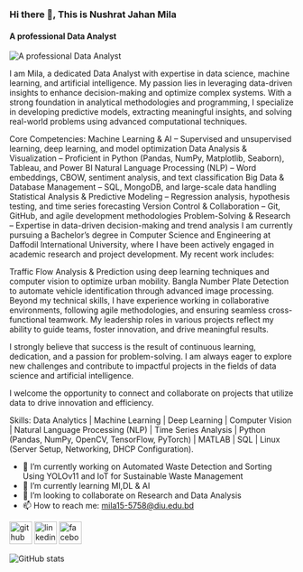 ### Hi there 👋, This is Nushrat Jahan Mila
#### A professional Data Analyst
![A professional Data Analyst](https://media.licdn.com/dms/image/v2/D5616AQHitPkF99MEcA/profile-displaybackgroundimage-shrink_350_1400/B56ZV8Tpt4GUAY-/0/1741547282489?e=1747267200&v=beta&t=w24sHbGHkwLFcT--eJds9p1ocsN_YlDId5SX8Vy9MgA)

I am Mila, a dedicated Data Analyst with expertise in data science, machine learning, and artificial intelligence. My passion lies in leveraging data-driven insights to enhance decision-making and optimize complex systems. With a strong foundation in analytical methodologies and programming, I specialize in developing predictive models, extracting meaningful insights, and solving real-world problems using advanced computational techniques.

Core Competencies:
Machine Learning & AI – Supervised and unsupervised learning, deep learning, and model optimization
Data Analysis & Visualization – Proficient in Python (Pandas, NumPy, Matplotlib, Seaborn), Tableau, and Power BI
Natural Language Processing (NLP) – Word embeddings, CBOW, sentiment analysis, and text classification
Big Data & Database Management – SQL, MongoDB, and large-scale data handling
Statistical Analysis & Predictive Modeling – Regression analysis, hypothesis testing, and time series forecasting
Version Control & Collaboration – Git, GitHub, and agile development methodologies
Problem-Solving & Research – Expertise in data-driven decision-making and trend analysis
I am currently pursuing a Bachelor’s degree in Computer Science and Engineering at Daffodil International University, where I have been actively engaged in academic research and project development. My recent work includes:

Traffic Flow Analysis & Prediction using deep learning techniques and computer vision to optimize urban mobility.
Bangla Number Plate Detection to automate vehicle identification through advanced image processing.
Beyond my technical skills, I have experience working in collaborative environments, following agile methodologies, and ensuring seamless cross-functional teamwork. My leadership roles in various projects reflect my ability to guide teams, foster innovation, and drive meaningful results.

I strongly believe that success is the result of continuous learning, dedication, and a passion for problem-solving. I am always eager to explore new challenges and contribute to impactful projects in the fields of data science and artificial intelligence.

I welcome the opportunity to connect and collaborate on projects that utilize data to drive innovation and efficiency.

Skills: Data Analytics | Machine Learning | Deep Learning | Computer Vision | Natural Language Processing (NLP) | Time Series Analysis | Python (Pandas, NumPy, OpenCV, TensorFlow, PyTorch) | MATLAB | SQL | Linux (Server Setup, Networking, DHCP Configuration).

- 🔭 I’m currently working on Automated Waste Detection and Sorting Using YOLOv11 and IoT for Sustainable Waste Management 
- 🌱 I’m currently learning Ml,DL & AI 
- 👯 I’m looking to collaborate on Research and Data Analysis 
- 📫 How to reach me: mila15-5758@diu.edu.bd 


[<img src='https://cdn.jsdelivr.net/npm/simple-icons@3.0.1/icons/github.svg' alt='github' height='40'>](https://github.com/https://github.com/NushratJahanMila58)  [<img src='https://cdn.jsdelivr.net/npm/simple-icons@3.0.1/icons/linkedin.svg' alt='linkedin' height='40'>](https://www.linkedin.com/in/https://www.linkedin.com/in/nushrat-jahan-mila-432aa5231//)  [<img src='https://cdn.jsdelivr.net/npm/simple-icons@3.0.1/icons/facebook.svg' alt='facebook' height='40'>](https://www.facebook.com/https://www.facebook.com/share/18PmZfzA9H/)  

![GitHub stats](https://github-readme-stats.vercel.app/api?username=https://github.com/NushratJahanMila58&show_icons=true)  

